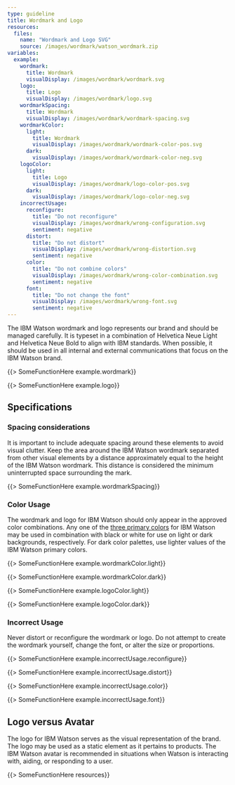 ```yaml
---
type: guideline
title: Wordmark and Logo
resources:
  files:
    name: "Wordmark and Logo SVG"
    source: /images/wordmark/watson_wordmark.zip
variables:
  example:
    wordmark:
      title: Wordmark
      visualDisplay: /images/wordmark/wordmark.svg
    logo:
      title: Logo
      visualDisplay: /images/wordmark/logo.svg
    wordmarkSpacing:
      title: Wordmark
      visualDisplay: /images/wordmark/wordmark-spacing.svg
    wordmarkColor:
      light:
        title: Wordmark
        visualDisplay: /images/wordmark/wordmark-color-pos.svg
      dark:
        visualDisplay: /images/wordmark/wordmark-color-neg.svg
    logoColor:
      light:
        title: Logo
        visualDisplay: /images/wordmark/logo-color-pos.svg
      dark:
        visualDisplay: /images/wordmark/logo-color-neg.svg
    incorrectUsage:
      reconfigure:
        title: "Do not reconfigure"
        visualDisplay: /images/wordmark/wrong-configuration.svg
        sentiment: negative
      distort:
        title: "Do not distort"
        visualDisplay: /images/wordmark/wrong-distortion.svg
        sentiment: negative
      color:
        title: "Do not combine colors"
        visualDisplay: /images/wordmark/wrong-color-combination.svg
        sentiment: negative
      font:
        title: "Do not change the font"
        visualDisplay: /images/wordmark/wrong-font.svg
        sentiment: negative
---
```


The IBM Watson wordmark and logo represents our brand and should be managed carefully. It is typeset in a combination of Helvetica Neue Light and Helvetica Neue Bold to align with IBM standards. When possible, it should be used in all internal and external communications that focus on the IBM Watson brand.

{{> SomeFunctionHere example.wordmark}}

{{> SomeFunctionHere example.logo}}

## Specifications

### Spacing considerations

It is important to include adequate spacing around these elements to avoid visual clutter. Keep the area around the IBM Watson wordmark separated from other visual elements by a distance approximately equal to the height of the IBM Watson wordmark. This distance is considered the minimum uninterrupted space surrounding the mark.

{{> SomeFunctionHere example.wordmarkSpacing}}

### Color Usage

The wordmark and logo for IBM Watson should only appear in the approved color combinations. Any one of the [three primary colors](color.html) for IBM Watson may be used in combination with black or white for use on light or dark backgrounds, respectively. For dark color palettes, use lighter values of the IBM Watson primary colors.

{{> SomeFunctionHere example.wordmarkColor.light}}

{{> SomeFunctionHere example.wordmarkColor.dark}}

{{> SomeFunctionHere example.logoColor.light}}

{{> SomeFunctionHere example.logoColor.dark}}

### Incorrect Usage

Never distort or reconfigure the wordmark or logo. Do not attempt to create the wordmark yourself, change the font, or alter the size or proportions.

{{> SomeFunctionHere example.incorrectUsage.reconfigure}}

{{> SomeFunctionHere example.incorrectUsage.distort}}

{{> SomeFunctionHere example.incorrectUsage.color}}

{{> SomeFunctionHere example.incorrectUsage.font}}

## Logo versus Avatar

The logo for IBM Watson serves as the visual representation of the brand. The logo may be used as a static element as it pertains to products. The IBM Watson avatar is recommended in situations when Watson is interacting with, aiding, or responding to a user.

{{> SomeFunctionHere resources}}
